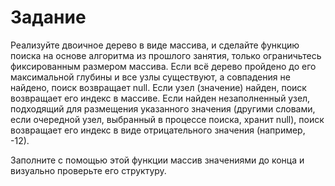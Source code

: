 # Задание

Реализуйте двоичное дерево в виде массива, и сделайте функцию поиска на основе алгоритма из прошлого занятия, только ограничьтесь фиксированным размером массива. Если всё дерево пройдено до его максимальной глубины и все узлы существуют, а совпадения не найдено, поиск возвращает null. Если узел (значение) найден, поиск возвращает его индекс в массиве. Если найден незаполненный узел, подходящий для размещения указанного значения (другими словами, если очередной узел, выбранный в процессе поиска, хранит null), поиск возвращает его индекс в виде отрицательного значения (например, -12).

Заполните с помощью этой функции массив значениями до конца и визуально проверьте его структуру.